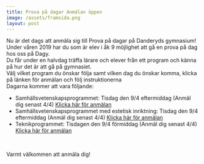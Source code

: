 ```yaml
---
title: Prova på dagar Anmälan öppen
image: /assets/framsida.png
layout: post
---
```

Nu är det dags att anmäla sig till Prova på dagar på Danderyds gymnasium!<br>
Under våren 2019 har du som är elev i åk 9 möjlighet att gå en prova på dag hos oss på Dagy.<br>
Du får under en halvdag träffa lärare och elever från ett program och känna på hur det är att gå på gymnasiet.<br>
Välj vilket program du önskar följa samt vilken dag du önskar komma, klicka på länken för anmälan och följ instruktionerna<br>
Dagarna kommer att vara följande:<br>
<ul>
<li>Samhällsvetenskapsprogrammet: Tisdag den 9/4 eftermiddag (Anmäl dig senast 4/4) <a href="https://docs.google.com/forms/d/1CwpDku60LTgNk-Z1wsiJOl1z1Qhgj8kvDDe5AVq5zPQ/edit">Klicka här för anmälan</a></li>
<li>Samhällsvetenskapsprogrammet med estetisk inriktning: Tisdag den 9/4 eftermiddag (Anmäl dig senast 4/4) <a href="https://docs.google.com/forms/d/1G7nlka6RdCA8pbtOe7AKrgT7PAmpxQ0Do-KTl_AEiOs/edit">Klicka här för anmälan</a></li>
<li>Teknikprogrammet: Tisdagen den 9/4 förmiddag (Anmäl dig senast 4/4) <a href="https://docs.google.com/forms/d/1q9jUI1cTssgCVFKxosZlVIqtfUolc23jZuT8nWYly7k/edit">Klicka här för anmälan</a></li>
</ul>
<br>


Varmt välkommen att anmäla dig!
